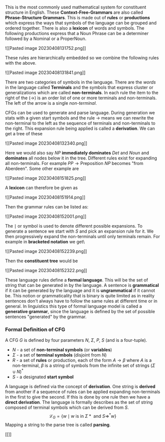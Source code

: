 This is the most commonly used mathematical system for constituent structure in English. These **Context-Free-Grammars** are also called **Phrase-Structure Grammars**. This is made out of **rules** or **productions** which express the ways that symbols of the language can be grouped and ordered together. There is also a **lexicon** of words and symbols. The following productions express that a Noun Phrase can be a determiner followed by a Nominal or a ProperNoun.

![[Pasted image 20230408131752.png]]

These rules are hierarchically embedded so we combine the following rules with the above.

![[Pasted image 20230408131841.png]]

There are two categories of symbols in the language. There are the *words* in the language called **Terminals** and the symbols that express cluster or generalizations which are called **non-terminals**. In each rule the item to the right of the ($\to$) is an order list of one or more terminals and non-terminals. The left of the arrow is a single *non-terminal*. 

CFGs can be used to generate and parse language. During generation we stats with a given start symbols and the rule $\to$ means we can rewrite the non-terminal to the left as the sequence of terminals and non-terminals to the right. This expansion rule being applied is called a **derivation**. We can get a tree of these

![[Pasted image 20230408132340.png]]

Here we would also say $NP$ **immediately dominates** $Det$ and $Noun$ and **dominates** all nodes below it in the tree. Different rules exist for expanding all non-terminals. For example $PP\to\text{Preposition } NP$ becomes "from Aberdeen". Some other example are

![[Pasted image 20230408151825.png]]

A **lexicon** can therefore be given as

![[Pasted image 20230408151914.png]]

Then the grammar rules can be listed as:

![[Pasted image 20230408152001.png]]

The $\mid$ or symbol is used to denote different possible expansions. To generate a sentence we start with $S$ and pick an expansion rule for it. We then progressively expand the non-terminals until only terminals remain. For example in **bracketed notation** we get\

![[Pasted image 20230408152239.png]]

Then the **constituent tree** would be

![[Pasted image 20230408152322.png]]

These language rules define a **formal language**. This will be the set of string that can be generated in by the language. A sentence is **grammatical** if it can be generated by the language and it is **ungrammatical** if it cannot be. This notion or grammaticality that is binary is quite limited as in reality sentences don't always have to follow the same rules at different time or in general. In linguistics this type of formal language model is called a **generative grammar**, since the language is defined by the set of possible sentences "generated" by the grammar.

### Formal Definition of CFG
A CFG $G$ is defined by four parameters $N$, $\Sigma$, $P$, $S$ (and is a four-tuple).

- $N$ - a set of **non-terminal symbols** (or **variables**)
- $\Sigma$ - a set of **terminal symbols** (disjoint from $N$)
- $R$ - a set of **rules** or production, each of the form $A\to \beta$ where $A$ is a non-terminal, $\beta$ is a string of symbols from the infinite set of strings $(\Sigma\cup N)^*$ 
- $S$ - a designated **start symbol**

A language is defined via the concept of **derivation**. One string is **derived** from another if a sequence of rules can be applied expanding non-terminals in the first to give the second. If this is done by one rule then we have a **direct derivation**. The language is formally describes as the set of string composed of terminal symbols which can be derived from $S$. $$\mathscr{L}_G=\{w\mid w\text{ is in }\Sigma*\text{ and }S\Rightarrow^* w\}$$Mapping a string to the parse tree is called **parsing**.

[[]]